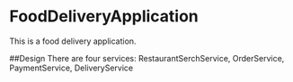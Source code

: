 # FoodDeliveryApplication

This is a food delivery application. 

##Design
There are four services: RestaurantSerchService, OrderService, PaymentService, DeliveryService
